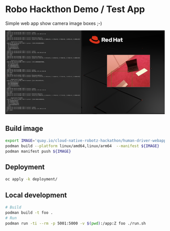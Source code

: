 # Robo Hackthon Demo / Test App

Simple web app show camera image boxes ;-)

![image](screenshot.png)

## Build image

```bash
export IMAGE='quay.io/cloud-native-robotz-hackathon/human-driver-webapp:latest'    
podman build --platform linux/amd64,linux/arm64  --manifest ${IMAGE}  .  
podman manifest push ${IMAGE}
```

## Deployment


```bash
oc apply -k deployment/
```

## Local development

```bash
# Build
podman build -t foo .   
# Run
podman run -ti --rm -p 5001:5000 -v $(pwd):/app:Z foo ./run.sh 
```